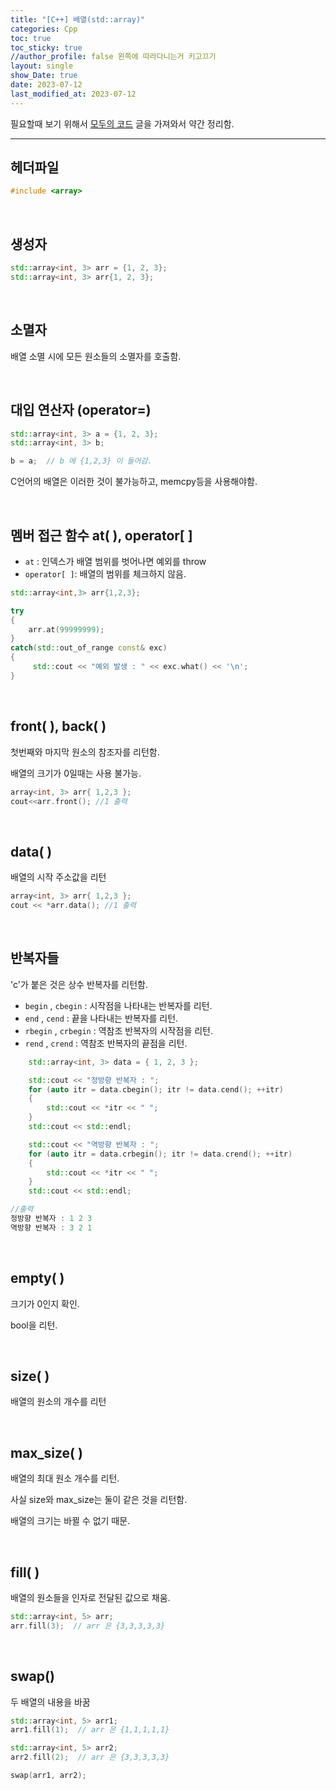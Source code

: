 ```yaml
---
title: "[C++] 배열(std::array)"
categories: Cpp
toc: true
toc_sticky: true
//author_profile: false 왼쪽에 따라다니는거 키고끄기
layout: single
show_Date: true
date: 2023-07-12
last_modified_at: 2023-07-12
---
```


필요할때 보기 위해서 [모두의 코드](https://modoocode.com/314) 글을 가져와서 약간 정리함.

---

## 헤더파일

```c++
#include <array>
```

<br>





## 생성자

```c++
std::array<int, 3> arr = {1, 2, 3};
std::array<int, 3> arr{1, 2, 3};
```

<br>





## 소멸자

배열 소멸 시에 모든 원소들의 소멸자를 호출함.

<br>





## 대입 연산자 (operator=)

```c++
std::array<int, 3> a = {1, 2, 3};
std::array<int, 3> b;

b = a;  // b 에 {1,2,3} 이 들어감.
```

C언어의 배열은 이러한 것이 불가능하고, memcpy등을 사용해야함.

<br>





## 멤버 접근 함수 at( ), operator[ ]

- `at` :  인덱스가 배열 범위를 벗어나면 예외를 throw
- `operator[ ]`: 배열의 범위를 체크하지 않음.

```c++
std::array<int,3> arr{1,2,3};

try
{
    arr.at(99999999);
}
catch(std::out_of_range const& exc)
{
     std::cout << "예외 발생 : " << exc.what() << '\n';
}
```

<br>





## front( ), back( )

첫번째와 마지막 원소의 참조자를 리턴함. 

배열의 크기가 0일때는 사용 불가능.

```c++
array<int, 3> arr{ 1,2,3 };
cout<<arr.front(); //1 출력
```

<br>





## data( )

배열의 시작 주소값을 리턴

```c++
array<int, 3> arr{ 1,2,3 };
cout << *arr.data(); //1 출력
```

<br>





## 반복자들

'c'가 붙은 것은 상수 반복자를 리턴함.

- `begin` , `cbegin` : 시작점을 나타내는 반복자를 리턴.
- `end` , `cend` : 끝을 나타내는 반복자를 리턴.
- `rbegin` , `crbegin` : 역참조 반복자의 시작점을 리턴.
- `rend` , `crend` : 역참조 반복자의 끝점을 리턴.

```c++
	std::array<int, 3> data = { 1, 2, 3 };

	std::cout << "정방향 반복자 : ";
	for (auto itr = data.cbegin(); itr != data.cend(); ++itr) 
	{
		std::cout << *itr << " ";
	}
	std::cout << std::endl;

	std::cout << "역방향 반복자 : ";
	for (auto itr = data.crbegin(); itr != data.crend(); ++itr) 
	{
		std::cout << *itr << " ";
	}
	std::cout << std::endl;

//출력
정방향 반복자 : 1 2 3
역방향 반복자 : 3 2 1
```

<br>





## empty( )

크기가 0인지 확인.

bool을 리턴.

<br>





## size( )

배열의 원소의 개수를 리턴

<br>





## max_size( )

배열의 최대 원소 개수를 리턴.

사실 size와 max_size는 둘이 같은 것을 리턴함.

배열의 크기는 바뀔 수 없기 때문.

<br>





## fill( )

배열의 원소들을 인자로 전달된 값으로 채움.

```c++
std::array<int, 5> arr;
arr.fill(3);  // arr 은 {3,3,3,3,3}
```

<br>





## swap()

두 배열의 내용을 바꿈

```c++
std::array<int, 5> arr1;
arr1.fill(1);  // arr 은 {1,1,1,1,1}

std::array<int, 5> arr2;
arr2.fill(2);  // arr 은 {3,3,3,3,3}

swap(arr1, arr2);
```

